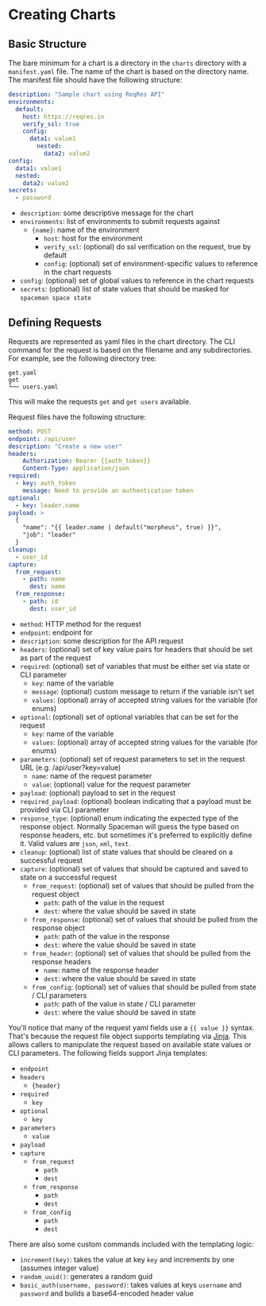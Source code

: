 # Creating Charts

## Basic Structure

The bare minimum for a chart is a directory in the `charts` directory with a `manifest.yaml` file.  The name of the chart is based on the directory name.  The manifest file should have the following structure:
```yaml
description: "Sample chart using ReqRes API"
environments:
  default:
    host: https://reqres.in
    verify_ssl: true
    config:
      data1: value1
        nested:
          data2: value2
config:
  data1: value1
  nested:
    data2: value2
secrets:
  - password
```
- `description`: some descriptive message for the chart
- `environments`: list of environments to submit requests against
    - `{name}`: name of the environment
        - `host`: host for the environment
        - `verify_ssl`: (optional) do ssl verification on the request, true by default
        - `config`: (optional) set of environment-specific values to reference in the chart requests
- `config`: (optional) set of global values to reference in the chart requests
- `secrets`: (optional) list of state values that should be masked for `spaceman space state`

## Defining Requests

Requests are represented as yaml files in the chart directory.  The CLI command for the request is based on the filename and any subdirectories.  For example, see the following directory tree:
```
get.yaml
get
└── users.yaml
```
This will make the requests `get` and `get users` available.

Request files have the following structure:
```yaml
method: POST
endpoint: /api/user
description: "Create a new user"
headers:
    Authorization: Bearer {{auth_token}}
    Content-Type: application/json
required:
  - key: auth_token
    message: Need to provide an authentication token
optional:
  - key: leader.name
payload: >
  {
    "name": "{{ leader.name | default("morpheus", true) }}",
    "job": "leader"
  }
cleanup:
  - user_id
capture:
  from_request:
    - path: name
      dest: name
  from_response:
    - path: id
      dest: user_id
```
- `method`: HTTP method for the request
- `endpoint`: endpoint for
- `description`: some description for the API request
- `headers`: (optional) set of key value pairs for headers that should be set as part of the request
- `required`: (optional) set of variables that must be either set via state or CLI parameter
    - `key`: name of the variable
    - `message`: (optional) custom message to return if the variable isn't set
    - `values`: (optional) array of accepted string values for the variable (for enums)
- `optional`: (optional) set of optional variables that can be set for the request
    - `key`: name of the variable
    - `values`: (optional) array of accepted string values for the variable (for enums)
- `parameters`: (optional) set of request parameters to set in the request URL (e.g. /api/user?key=value)
    - `name`: name of the request parameter
    - `value`: (optional) value for the request parameter
- `payload`: (optional) payload to set in the request
- `required_payload`: (optional) boolean indicating that a payload must be provided via CLI parameter
- `response_type`: (optional) enum indicating the expected type of the response object.  Normally Spaceman will guess the type based on response headers, etc. but sometimes it's preferred to explicitly define it.  Valid values are `json`, `xml`, `text`.
- `cleanup`: (optional) list of state values that should be cleared on a successful request
- `capture`: (optional) set of values that should be captured and saved to state on a successful request
    - `from_request`: (optional) set of values that should be pulled from the request object
        - `path`: path of the value in the request
        - `dest`: where the value should be saved in state
    - `from_response`: (optional) set of values that should be pulled from the response object
        - `path`: path of the value in the response
        - `dest`: where the value should be saved in state
    - `from_header`: (optional) set of values that should be pulled from the response headers
        - `name`: name of the response header
        - `dest`: where the value should be saved in state
    - `from_config`: (optional) set of values that should be pulled from state / CLI parameters
        - `path`: path of the value in state / CLI parameter
        - `dest`: where the value should be saved in state

You'll notice that many of the request yaml fields use a `{{ value }}` syntax.  That's because the request file object supports templating via [Jinja](https://jinja.palletsprojects.com/en/3.1.x/).  This allows callers to manipulate the request based on available state values or CLI parameters.  The following fields support Jinja templates:
- `endpoint`
- `headers`
    - `{header}`
- `required`
    - `key`
- `optional`
    - `key`
- `parameters`
    - `value`
- `payload`
- `capture`
    - `from_request`
        - `path`
        - `dest`
    - `from_response`
        - `path`
        - `dest`
    - `from_config`
        - `path`
        - `dest`

There are also some custom commands included with the templating logic:
- `increment(key)`: takes the value at key `key` and increments by one (assumes integer value)
- `random_uuid()`: generates a random guid
- `basic_auth(username, password)`: takes values at keys `username` and `password` and builds a base64-encoded header value
